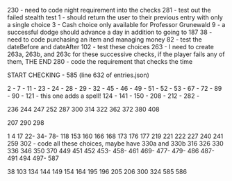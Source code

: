 230 - need to code night requirement into the checks
281 - test out the failed stealth test
1 - should return the user to their previous entry with only a single choice
3 - Cash choice only available for Professor Grunewald
9 - a successful dodge should advance a day in addition to going to 187
38 - need to code purchasing an item and managing money
82 - test the dateBefore and dateAfter
102 - test these choices
263 - I need to create 263a, 263b, and 263c for these successive checks, if the player fails any of them, THE END
280 - code the requirement that checks the time

START CHECKING - 585 (line 632 of entries.json)

2 -
7 -
11 -
23 -
24 -
28 -
29 -
32 -
45 -
46 -
49 -
51 -
52 -
53 -
67 -
72 -
89 -
90 -
121 - this one adds a spell!
124 -
141 -
150 -
208 -
212 -
282 -

236
244
247
252
287
300
314
322
362
372
380
408

207
290
298

1
4
17
22-
34-
78-
118
153
160
166
168
173
176
177
219
221
222
227
240
241
259
302 - code all these choices, maybe have 330a and 330b
316
326
330
336
346
350
370
449
451
452
453-
458-
461
469-
477-
479-
486
487-
491
494
497-
587

38
103
134
144
149
154
164
195
196
205
206
300
324
585
586
